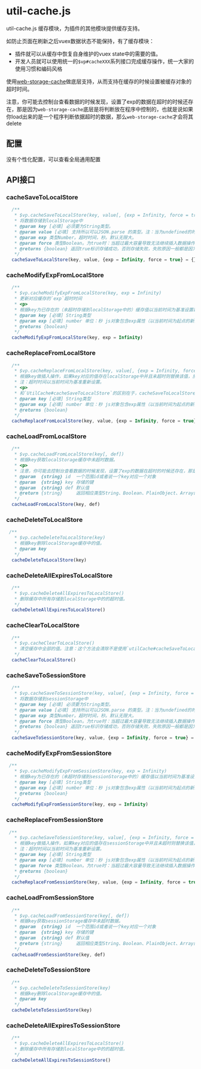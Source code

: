 # util-cache.js

util-cache.js 缓存模块，为插件的其他模块提供缓存支持。

如防止页面在刷新之后vuex数据状态不能保持，有了缓存模块：
+ 插件就可以从缓存中恢复自身维护的vuex state中的需要的值。
+ 开发人员就可以使用统一的`$vp#cacheXXX`系列接口完成缓存操作，统一大家的使用习惯和编码风格

使用[web-storage-cache](https://github.com/WQTeam/web-storage-cache)做底层支持，从而支持在缓存的时候设置被缓存对象的超时时间。

注意，你可能去控制台查看数据的时候发现，设置了exp的数据在超时的时候还存在，那是因为`web-storage-cache`底层是将判断放在程序中控制的，也就是说如果你load出来的是一个程序判断依据超时的数据，那么`web-storage-cache`才会将其delete

## 配置

没有个性化配置，可以查看全局通用配置


## API接口

### cacheSaveToLocalStore

```js
  /**
   * $vp.cacheSaveToLocalStore(key, value[, {exp = Infinity, force = true}])
   * 将数据存储到localStorage中
   * @param key [必填] 必须要为String类型。
   * @param value [必填] 支持所以可以JSON.parse 的类型。注：当为undefined的时候会执行 delete(key)操作。
   * @param exp 类型Number。超时时间，秒。默认无限大。
   * @param force 类型Boolean。为true时：当超过最大容量导致无法继续插入数据操作时，先清空缓存中已超时的内容后再尝试插入数据操作。默认为true。
   * @returns {boolean} 返回true标识存储成功，否则存储失败，失败原因一般都是因为参数类型不匹配，或者超出存储大小限制
   */
  cacheSaveToLocalStore(key, value, {exp = Infinity, force = true} = {})
```

### cacheModifyExpFromLocalStore

```js
  /**
   * $vp.cacheModifyExpFromLocalStore(key, exp = Infinity)
   * 更新对应缓存的`exp`超时时间
   * <p>
   * 根据key为已存在的（未超时存储到localStorage中的）缓存值以当前时间为基准设置新的超时时间。
   * @param key [必填] String类型
   * @param exp [必填] number 单位：秒 js对象包含exp属性（以当前时间为起点的新的超时时间）
   * @returns {boolean}
   */
  cacheModifyExpFromLocalStore(key, exp = Infinity)
```

### cacheReplaceFromLocalStore

```js
  /**
   * $vp.cacheReplaceFromLocalStore(key, value[, {exp = Infinity, force = true}])
   * 根据key做插入操作，如果key对应的值存在localStorage中并且未超时则替换该值，反之什么都不做
   * 注：超时时间以当前时间为基准重新设置。
   * <p>
   * 和`UtilCache#cacheSaveToLocalStore`的区别在于，cacheSaveToLocalStore不管数据是否存在都会重新插入或“更新超时时间”
   * @param key [必填] String类型
   * @param exp [必填] number 单位：秒 js对象包含exp属性（以当前时间为起点的新的超时时间）
   * @returns {boolean}
   */
  cacheReplaceFromLocalStore(key, value, {exp = Infinity, force = true} = {})
```

### cacheLoadFromLocalStore

```js
  /**
   * $vp.cacheLoadFromLocalStore(key[, def])
   * 根据key获取localStorage缓存中未超时数据。
   * <p>
   * 注意，你可能去控制台查看数据的时候发现，设置了exp的数据在超时的时候还存在，那是因为`web-storage-cache`底层是将判断放在程序中控制的，也就是说如果你load出来的是一个程序判断依据超时的数据，那么`web-storage-cache`才会将其delete
   * @param  {string} id  一个范围id或者说一个key对应一个对象
   * @param  {string} key 存储的键
   * @param  {string} def 默认值
   * @return {string}     返回相应类型String、Boolean、PlainObject、Array的值，如果获取到的值为`_.isUndefined(temp) || _.isEmpty(temp)`则返回默认值，并delete该key
   */
  cacheLoadFromLocalStore(key, def)
```

### cacheDeleteToLocalStore

```js
 /**
   * $vp.cacheDeleteToLocalStore(key)
   * 根据key删除localStorage缓存中的值。
   * @param key
   */
  cacheDeleteToLocalStore(key)
```

### cacheDeleteAllExpiresToLocalStore

```js
  /**
   * $vp.cacheDeleteAllExpiresToLocalStore()
   * 删除缓存中所有存储到localStorage中的的超时值。
   */
  cacheDeleteAllExpiresToLocalStore()
```

### cacheClearToLocalStore

```js
  /**
   * $vp.cacheClearToLocalStore()
   * 清空缓存中全部的值。注意：这个方法会清除不是使用`utilCache#cacheSaveToLocalStore`插入的值。推荐使用:`utilCache#cacheDeleteAllExpiresToLocalStore`
   */
  cacheClearToLocalStore()
```

### cacheSaveToSessionStore

```js
  /**
   * $vp.cacheSaveToSessionStore(key, value[, {exp = Infinity, force = true}])
   * 将数据存储到sessionStorage中
   * @param key [必填] 必须要为String类型。
   * @param value [必填] 支持所以可以JSON.parse 的类型。注：当为undefined的时候会执行 delete(key)操作。
   * @param exp 类型Number。超时时间，秒。默认无限大。
   * @param force 类型Boolean。为true时：当超过最大容量导致无法继续插入数据操作时，先清空缓存中已超时的内容后再尝试插入数据操作。默认为true。
   * @returns {boolean} 返回true标识存储成功，否则存储失败，失败原因一般都是因为参数类型不匹配，或者超出存储大小限制
   */
  cacheSaveToSessionStore(key, value, {exp = Infinity, force = true} = {})
```

### cacheModifyExpFromSessionStore

```js
 /**
   * $vp.cacheModifyExpFromSessionStore(key, exp = Infinity)
   * 根据key为已存在的（未超时存储到sessionStorage中的）缓存值以当前时间为基准设置新的超时时间。
   * @param key [必填] String类型
   * @param exp [必填] number 单位：秒 js对象包含exp属性（以当前时间为起点的新的超时时间）
   * @returns {boolean}
   */
  cacheModifyExpFromSessionStore(key, exp = Infinity)
```

### cacheReplaceFromSessionStore

```js
 /**
   * $vp.cacheSaveToSessionStore(key, value[, {exp = Infinity, force = true}])
   * 根据key做插入操作，如果key对应的值存在sessionStorage中并且未超时则替换该值，反之什么都不做
   * 注：超时时间以当前时间为基准重新设置。
   * @param key [必填] String类型
   * @param exp [必填] number 单位：秒 js对象包含exp属性（以当前时间为起点的新的超时时间）
   * @param force 类型Boolean。为true时：当超过最大容量导致无法继续插入数据操作时，先清空缓存中已超时的内容后再尝试插入数据操作。默认为true。
   * @returns {boolean}
   */
  cacheReplaceFromSessionStore(key, value, {exp = Infinity, force = true} = {})
```

### cacheLoadFromSessionStore

```js
  /**
   * $vp.cacheLoadFromSessionStore(key[, def])
   * 根据key获取sessionStorage缓存中未超时数据。
   * @param  {string} id  一个范围id或者说一个key对应一个对象
   * @param  {string} key 存储的键
   * @param  {string} def 默认值
   * @return {string}     返回相应类型String、Boolean、PlainObject、Array的值，如果获取到的值为`_.isUndefined(temp) || _.isEmpty(temp)`则返回默认值，并delete该key
   */
  cacheLoadFromSessionStore(key, def)
```

### cacheDeleteToSessionStore

```js
  /**
   * $vp.cacheDeleteToSessionStore(key)
   * 根据key删除localStorage缓存中的值。
   * @param key
   */
  cacheDeleteToSessionStore(key)
```

### cacheDeleteAllExpiresToSessionStore

```js
  /**
   * $vp.cacheDeleteAllExpiresToLocalStore()
   * 删除缓存中所有存储到localStorage中的的超时值。
   */
  cacheDeleteAllExpiresToSessionStore()
```
